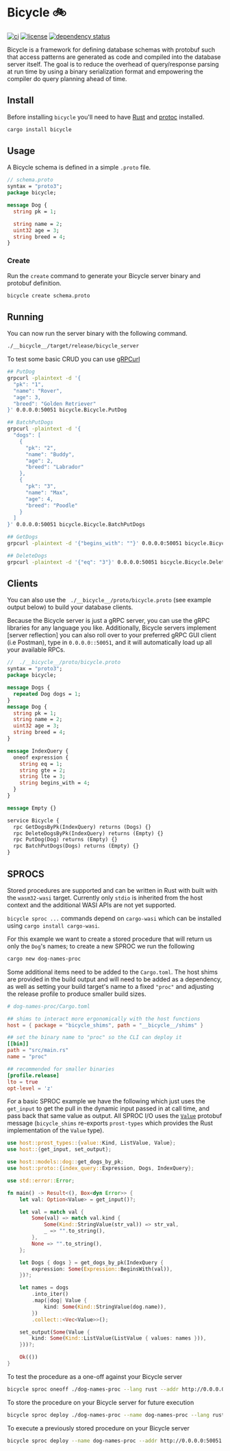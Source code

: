 # Bicycle 🚲

[![ci](https://github.com//ordinarylabs/bicycle/actions/workflows/ci.yml/badge.svg)](https://github.com//ordinarylabs/bicycle/actions/workflows/ci.yml)
[![license](https://img.shields.io/github/license/ordinarylabs/bicycle.svg)](https://github.com/ordinarylabs/bicycle/blob/main/LICENSE)
[![dependency status](https://deps.rs/repo/github/ordinarylabs/bicycle/status.svg)](https://deps.rs/repo/github/ordinarylabs/bicycle)

Bicycle is a framework for defining database schemas with protobuf such that access patterns are generated as code and compiled into the database server itself. The goal is to reduce the overhead of query/response parsing at run time by using a binary serialization format and empowering the compiler do query planning ahead of time.

## Install

Before installing `bicycle` you'll need to have [Rust](https://www.rust-lang.org/tools/install) and [protoc](https://grpc.io/docs/protoc-installation/) installed.

```bash
cargo install bicycle
```

## Usage

A Bicycle schema is defined in a simple `.proto` file.

```protobuf
// schema.proto
syntax = "proto3";
package bicycle;

message Dog {
  string pk = 1;

  string name = 2;
  uint32 age = 3;
  string breed = 4;
}
```
### Create

Run the `create` command to generate your Bicycle server binary and protobuf definition.

```bash
bicycle create schema.proto
```

## Running

You can now run the server binary with the following command.

```bash
./__bicycle__/target/release/bicycle_server
```

To test some basic CRUD you can use [gRPCurl](https://github.com/fullstorydev/grpcurl)

```bash
## PutDog
grpcurl -plaintext -d '{
  "pk": "1",
  "name": "Rover",
  "age": 3,
  "breed": "Golden Retriever"
}' 0.0.0.0:50051 bicycle.Bicycle.PutDog

## BatchPutDogs
grpcurl -plaintext -d '{
  "dogs": [
    {
      "pk": "2",
      "name": "Buddy",
      "age": 2,
      "breed": "Labrador"
    },
    {
      "pk": "3",
      "name": "Max",
      "age": 4,
      "breed": "Poodle"
    }
  ]
}' 0.0.0.0:50051 bicycle.Bicycle.BatchPutDogs

## GetDogs
grpcurl -plaintext -d '{"begins_with": ""}' 0.0.0.0:50051 bicycle.Bicycle.GetDogsByPk

## DeleteDogs
grpcurl -plaintext -d '{"eq": "3"}' 0.0.0.0:50051 bicycle.Bicycle.DeleteDogsByPk
```

## Clients

You can also use the ` ./__bicycle__/proto/bicycle.proto` (see example output below) to build your database clients.

Because the Bicycle server is just a gRPC server, you can use the gRPC libraries for any language you like. Additionally, Bicycle servers implement [server reflection] you can also roll over to your preferred gRPC GUI client (i.e Postman), type in `0.0.0.0::50051`, and it will automatically load up all your available RPCs.

```protobuf
//  ./__bicycle__/proto/bicycle.proto
syntax = "proto3";
package bicycle;

message Dogs { 
  repeated Dog dogs = 1; 
}
message Dog {
  string pk = 1;
  string name = 2;
  uint32 age = 3;
  string breed = 4;
}

message IndexQuery {
  oneof expression {
    string eq = 1;
    string gte = 2;
    string lte = 3;
    string begins_with = 4;
  }
}

message Empty {}

service Bicycle {
  rpc GetDogsByPk(IndexQuery) returns (Dogs) {}
  rpc DeleteDogsByPk(IndexQuery) returns (Empty) {}
  rpc PutDog(Dog) returns (Empty) {}
  rpc BatchPutDogs(Dogs) returns (Empty) {}
}
```

## SPROCS

Stored procedures are supported and can be written in Rust with built with the `wasm32-wasi` target. Currently only `stdio` is inherited from the host context and the additional WASI APIs are not yet supported.

`bicycle sproc ...` commands depend on `cargo-wasi` which can be installed using `cargo install cargo-wasi`.

For this example we want to create a stored procedure that will return us only the `Dog`'s names; to create a new SPROC we run the following

```bash
cargo new dog-names-proc
```

Some additional items need to be added to the `Cargo.toml`. The host shims are provided in the build output and will need to be added as a dependency, as well as setting your build target's name to a fixed `"proc"` and adjusting the release profile to produce smaller build sizes.

```toml
# dog-names-proc/Cargo.toml

## shims to interact more ergonomically with the host functions
host = { package = "bicycle_shims", path = "__bicycle__/shims" }

## set the binary name to "proc" so the CLI can deploy it
[[bin]]
path = "src/main.rs"
name = "proc"

## recommended for smaller binaries
[profile.release]
lto = true
opt-level = 'z'
```

For a basic SPROC example we have the following which just uses the `get_input` to get the pull in the dynamic input passed in at call time, and pass back that same value as output. All SPROC I/O uses the [`Value`](https://protobuf.dev/reference/protobuf/google.protobuf/#value) protobuf message (`bicycle_shims` re-exports `prost-types` which provides the Rust implementation of the `Value` type).

```rust
use host::prost_types::{value::Kind, ListValue, Value};
use host::{get_input, set_output};

use host::models::dog::get_dogs_by_pk;
use host::proto::{index_query::Expression, Dogs, IndexQuery};

use std::error::Error;

fn main() -> Result<(), Box<dyn Error>> {
    let val: Option<Value> = get_input()?;

    let val = match val {
        Some(val) => match val.kind {
            Some(Kind::StringValue(str_val)) => str_val,
            _ => "".to_string(),
        },
        None => "".to_string(),
    };

    let Dogs { dogs } = get_dogs_by_pk(IndexQuery {
        expression: Some(Expression::BeginsWith(val)),
    })?;

    let names = dogs
        .into_iter()
        .map(|dog| Value {
            kind: Some(Kind::StringValue(dog.name)),
        })
        .collect::<Vec<Value>>();

    set_output(Some(Value {
        kind: Some(Kind::ListValue(ListValue { values: names })),
    }))?;

    Ok(())
}
```

To test the procedure as a one-off against your Bicycle server

```bash
bicycle sproc oneoff ./dog-names-proc --lang rust --addr http://0.0.0.0:50051 --args ""
```

To store the procedure on your Bicycle server for future execution

```bash
bicycle sproc deploy ./dog-names-proc --name dog-names-proc --lang rust --addr http://0.0.0.0:50051 --args ""
```

To execute a previously stored procedure on your Bicycle server

```bash
bicycle sproc deploy --name dog-names-proc --addr http://0.0.0.0:50051 --args ""
```
